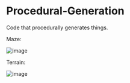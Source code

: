 # Procedural-Generation
Code that procedurally generates things. 

Maze:

![image](https://github.com/user-attachments/assets/f63377f8-06c6-4b46-9b20-48b6935f731b)

Terrain:

![image](https://github.com/user-attachments/assets/5ead9608-0d33-4f03-89f8-0a05a3ed0f54)
